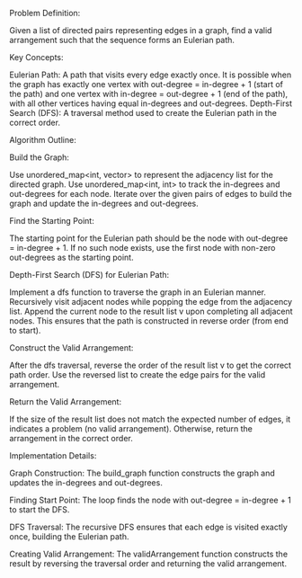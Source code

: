 Problem Definition:

Given a list of directed pairs representing edges in a graph, find a valid arrangement such that the sequence forms an Eulerian path.

Key Concepts:

Eulerian Path: A path that visits every edge exactly once. It is possible when the graph has exactly one vertex with out-degree = in-degree + 1 (start of the path) and one vertex with in-degree = out-degree + 1 (end of the path), with all other vertices having equal in-degrees and out-degrees.
Depth-First Search (DFS): A traversal method used to create the Eulerian path in the correct order.

Algorithm Outline:

Build the Graph:

Use unordered_map<int, vector<int>> to represent the adjacency list for the directed graph.
Use unordered_map<int, int> to track the in-degrees and out-degrees for each node.
Iterate over the given pairs of edges to build the graph and update the in-degrees and out-degrees.

Find the Starting Point:

The starting point for the Eulerian path should be the node with out-degree = in-degree + 1.
If no such node exists, use the first node with non-zero out-degrees as the starting point.

Depth-First Search (DFS) for Eulerian Path:

Implement a dfs function to traverse the graph in an Eulerian manner.
Recursively visit adjacent nodes while popping the edge from the adjacency list.
Append the current node to the result list v upon completing all adjacent nodes.
This ensures that the path is constructed in reverse order (from end to start).

Construct the Valid Arrangement:

After the dfs traversal, reverse the order of the result list v to get the correct path order.
Use the reversed list to create the edge pairs for the valid arrangement.

Return the Valid Arrangement:

If the size of the result list does not match the expected number of edges, it indicates a problem (no valid arrangement). Otherwise, return the arrangement in the correct order.

Implementation Details:

Graph Construction: The build_graph function constructs the graph and updates the in-degrees and out-degrees.

Finding Start Point: The loop finds the node with out-degree = in-degree + 1 to start the DFS.

DFS Traversal: The recursive DFS ensures that each edge is visited exactly once, building the Eulerian path.

Creating Valid Arrangement: The validArrangement function constructs the result by reversing the traversal order and returning the valid arrangement.
